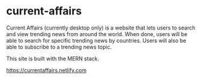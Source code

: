# current-affairs
Current Affairs (currently desktop only) is a website that lets users to search and view trending news from around the world. When done, users will be able to search for specific trending news by countries. Users will also be able to subscribe to a trending news topic.

This site is built with the MERN stack.

https://currentaffairs.netlify.com

